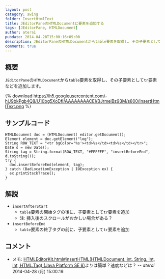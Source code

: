 ```yaml
---
layout: post
category: swing
folder: InsertHtmlText
title: JEditorPaneのHTMLDocumentに要素を追加する
tags: [JEditorPane, HTMLDocument]
author: aterai
pubdate: 2014-04-28T15:00:16+09:00
description: JEditorPaneのHTMLDocumentからtable要素を取得し、その子要素としてtr要素などを追加します。
comments: true
---
```

## 概要
`JEditorPane`の`HTMLDocument`から`table`要素を取得し、その子要素として`tr`要素などを追加します。

{% download https://lh5.googleusercontent.com/-hU9bkPgb4Q8/U10bg5XoDfI/AAAAAAAACEI/BJrmelBz93M/s800/InsertHtmlText.png %}

## サンプルコード
<pre class="prettyprint"><code>HTMLDocument doc = (HTMLDocument) editor.getDocument();
Element element = doc.getElement("log");
String ROW_TEXT = "&lt;tr bgColor='%s'&gt;&lt;td&gt;%s&lt;/td&gt;&lt;td&gt;%s&lt;/td&gt;&lt;/tr&gt;";
Date d = new Date();
String tag = String.format(ROW_TEXT, "#FFFFFF", "insertBeforeEnd", d.toString());
try {
  doc.insertBeforeEnd(element, tag);
} catch (BadLocationException | IOException ex) {
  ex.printStackTrace();
}
</code></pre>

## 解説
- `insertAfterStart`
    - `table`要素の開始タグの後に、子要素として`tr`要素を追加
    - 注: 挿入後のスクロールがおかしい場合がある？
- `insertBeforeEnd`
    - `table`要素の終了タグの前に、子要素として`tr`要素を追加

<!-- dummy comment line for breaking list -->

## コメント
- メモ: [HTMLEditorKit.html#insertHTML(HTMLDocument, int, String, int, int, HTML.Tag) (Java Platform SE 8)](http://docs.oracle.com/javase/jp/8/api/docs/javax/swing/text/html/HTMLEditorKit.html#insertHTML-javax.swing.text.html.HTMLDocument-int-java.lang.String-int-int-javax.swing.text.html.HTML.Tag-)よりは簡単？速度などは？ -- *aterai* 2014-04-28 (月) 15:00:16

<!-- dummy comment line for breaking list -->
